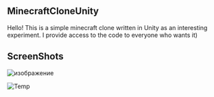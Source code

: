 ## MinecraftCloneUnity
Hello!
This is a simple minecraft clone written in Unity as an interesting experiment. I provide access to the code to everyone who wants it)
## ScreenShots
![изображение](https://github.com/user-attachments/assets/1275c255-5586-41d0-9db9-1f3983668e54)

![Temp](https://github.com/user-attachments/assets/94363aba-4dc1-48e1-ac42-36b0155cda33)
